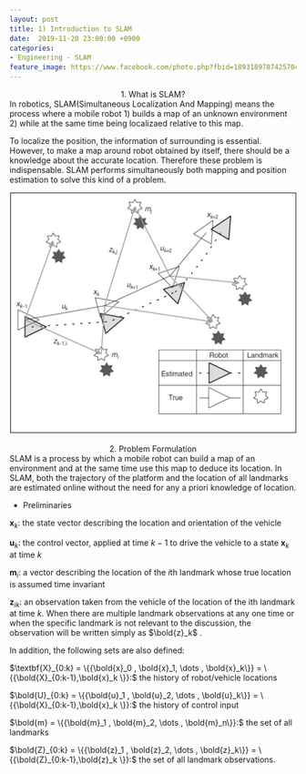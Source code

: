 ```yaml
---
layout: post
title: 1) Introduction to SLAM
date:  2019-11-20 23:00:00 +0900
categories:
- Engineering - SLAM
feature_image: https://www.facebook.com/photo.php?fbid=1893189787425704&set=a.1893187554092594&type=3&theater
---
```


<center>1. What is SLAM?</center>
In robotics, SLAM(Simultaneous Localization And Mapping) means the process where a mobile robot 
1) builds a map of an unknown environment 
2) while at the same time being localizaed relative to this map. 

To localize the position, the information of surrounding is essential. However, to make a map around robot obtained by itself, there should be a knowledge about the accurate location. Therefore these problem is indispensable. SLAM performs simultaneously both mapping and position estimation to solve this kind of a problem.

![useful image](https://raw.githubusercontent.com/brandonkim12/brandonkim12.github.io/master/assets/robotics/fig_1.PNG)

<center>2. Problem Formulation</center>
SLAM is a process by which a mobile robot can build a map of an environment and at the same time use this map to deduce its location. In SLAM, both the trajectory of the platform and the location of all landmarks are estimated online without the need for any a priori knowledge of location.

- Preliminaries

$\textbf{x}_k:$ the state vector describing the location and orientation of the vehicle

$\textbf{u}_k:$ the control vector, applied at time $k−1$ to drive the vehicle to a state $\textbf{x}_k$ at time $k$

$\textbf{m}_i:$ a vector describing the location of the $i$th landmark whose true location is assumed time invariant

$\textbf{z}_{ik}:$ an observation taken from the vehicle of the location of the ith landmark at time $k$. When there
are multiple landmark observations at any one time or when the specific landmark is not relevant to the discussion, the observation will be written simply as $\bold{z}_k$ .

In addition, the following sets are also defined:

$\textbf{X}_{0:k} = \{{\bold{x}_0 , \bold{x}_1, \dots , \bold{x}_k\}} = \{{\bold{X}_{0:k-1},\bold{x}_k \}}:$ the history of robot/vehicle locations

$\bold{U}_{0:k} = \{{\bold{u}_1 , \bold{u}_2, \dots , \bold{u}_k\}} = \{{\bold{X}_{0:k-1},\bold{x}_k \}}:$ the history of control input

$\bold{m} = \{{\bold{m}_1 , \bold{m}_2, \dots , \bold{m}_n\}}:$  the set of all landmarks

$\bold{Z}_{0:k} = \{{\bold{z}_1 , \bold{z}_2, \dots , \bold{z}_k\}} = \{{\bold{Z}_{0:k-1},\bold{z}_k \}}:$ the set of all landmark observations.

